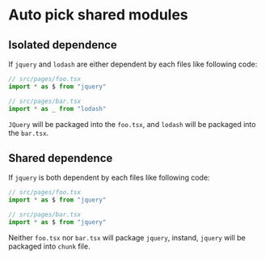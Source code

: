 # Auto pick shared modules

## Isolated dependence

If `jquery` and `lodash` are either dependent by each files like following code:

```typescript
// src/pages/foo.tsx
import * as $ from "jquery"

// src/pages/bar.tsx
import * as _ from "lodash"
```

`JQuery` will be packaged into the `foo.tsx`, and `lodash` will be packaged into the `bar.tsx`.

## Shared dependence

If `jquery` is both dependent by each files like following code:

```typescript
// src/pages/foo.tsx
import * as $ from "jquery"

// src/pages/bar.tsx
import * as $ from "jquery"
```

Neither `foo.tsx` nor `bar.tsx` will package `jquery`, instand, `jquery` will be packaged into `chunk` file.

